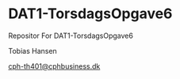 # DAT1-TorsdagsOpgave6
Repositor For DAT1-TorsdagsOpgave6  

Tobias Hansen  

cph-th401@cphbusiness.dk
